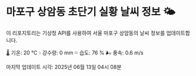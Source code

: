 
# 마포구 상암동 초단기 실황 날씨 정보 🌤️

이 리포지토리는 기상청 API를 사용하여 서울 마포구 상암동의 날씨 정보를 업데이트합니다. 

🌡️ 기온: 20 ℃
💧 강수량: 0 mm
💦 습도: 76 %
🌬️ 풍속: 0.6 m/s

마지막 업데이트 시각: 2025년 06월 13일 04시 08분    
